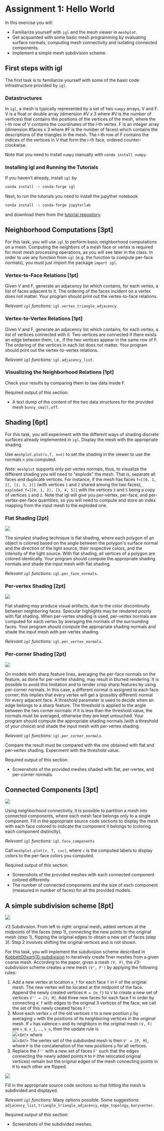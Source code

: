 # Assignment 1: Hello World


In this exercise you will:

 * Familiarize yourself with `igl` and the mesh viewer in `meshplot`.
 * Get acquainted with some basic mesh programming by evaluating surface normals, computing mesh connectivity and isolating connected components.
 * Implement a simple mesh subdivision scheme.


## First steps with igl
The first task is to familiarize yourself with some of the basic code infrastructure provided by `igl`.

### Datastructures
In `igl`, a mesh is typically represented by a set of two `numpy` arrays, V and F.
V is a float or double array (dimension #V x 3 where #V is the number of vertices) that
contains the positions of the vertices of the mesh, where the i-th row of V
contains the coordinates of the i-th vertex.
F is an integer array (dimension #faces x 3 where #F is the number of faces) which contains the
descriptions of the triangles in the mesh. The i-th row of F contains the indices of the vertices in V that form the i-th face, ordered counter-clockwise.


Note that you need to install `numpy` manually with `conda install numpy`.

### Installing igl and Running the Tutorials

If you haven't already, install `igl` by
```bash
conda install -c conda-forge igl
```

Next, to run the tutorials you need to install the jupyther notebook
```bash
conda install -c conda-forge jupyterlab
```
and download them from the [tutorial repository](https://github.com/libigl/libigl-python-bindings/tree/master/tutorial).


## Neighborhood Computations [3pt]
For this task, you will use `igl` to perform basic neighborhood computations on a mesh.
Computing the neighbors of a mesh face or vertex is required for most mesh processing operations, as you will see later in the class.
In order to use any function from `igl` (e.g. the function to compute per-face normals),
you must just import the package `import igl`.

### Vertex-to-Face Relations [1pt]
Given V and F, generate an adjacency list which contains, for each vertex, a
list of faces adjacent to it. The ordering of the faces incident on a vertex
does not matter. Your program should print out the vertex-to-face relations.

*Relevant `igl` functions:* `igl.vertex_triangle_adjacency`.

### Vertex-to-Vertex Relations [1pt]
Given V and F, generate an adjacency list which contains, for each vertex, a
list of vertices connected with it. Two vertices are connected if there exists
an edge between them, i.e., if the two vertices appear in the same row of F. The
ordering of the vertices in each list does not matter.  Your program should
print out the vertex-to-vertex relations.

*Relevant `igl` functions:* `igl.adjacency_list`.


### Visualizing the Neighborhood Relations [1pt]
Check your results by comparing them to raw data inside F.

Required output of this section:

 * A text dump of the content of the two data structures for the provided mesh `bunny_small.off`.

## Shading [6pt]
For this task, you will experiment with the different ways of shading discrete surfaces already implemented in `igl`.
Display the mesh with the appropriate shading.

Use `meshplot.plot(v,f, n=n)` to set the shading in the viewer to use the normals `n` you computed.


*Note:* `meshplot` supports only per vertex normals, thus, to visualize the different shading you will need to "explode" the mesh. That is, separate all faces and duplicate vertices. For instance, if the mesh has faces `f=[[0, 1, 2], [1, 3, 2]]` (with vertices `1` and `2` shared among the two faces), `exploded_f=[[0, 1, 2], [3, 4, 5]]` with the vertices `3` and `5` being a copy of vertices `1` and `2`. Note that igl will give you per-vertex, per-face, and per-vertex-per-face quantities, so you will need to compute and store an index mapping from the input mesh to the exploded one.

### Flat Shading [2pt]
![](img/face.png?raw=true)


The simplest shading technique is flat shading, where each polygon of an object
is colored based on the angle between the polygon's surface normal and the
direction of the light source, their respective colors, and the intensity of the
light source. With flat shading, all vertices of a polygon are colored
identically. Your program should compute the appropriate shading normals and shade
the input mesh with flat shading.

*Relevant `igl` functions:* `igl.per_face_normals`.


### Per-vertex Shading [2pt]
![](img/vertex.png?raw=true)

Flat shading may produce visual artifacts, due to the color discontinuity
between neighboring faces. Specular highlights may be rendered poorly with flat
shading. When per-vertex shading is used, per-vertex normals are computed for
each vertex by averaging the normals of the surrounding faces. Your program
should compute the appropriate shading normals and shade the input mesh with
per-vertex shading.

*Relevant `igl` functions:* `igl.per_vertex_normals`.


### Per-corner Shading [2pt]
![](img/corner.png?raw=true)

On models with sharp feature lines, averaging the per-face normals on the feature, as done for per-vertex shading, may result in blurred rendering. It is possible to avoid this limitation and to render crisp sharp features by using per-corner normals. In this case, a different normal is assigned to each face corner; this implies that every vertex will get a (possibly different) normal for every adjacent face. A threshold parameter is used to decide when an edge belongs to a sharp feature. The threshold is applied to the angle between the two corner normals: if it is less than the threshold value, the normals must be averaged, otherwise they are kept untouched.  Your program should compute the appropriate shading normals (with a threshold of your choice) and shade the input mesh with per-vertex shading.

*Relevant `igl` functions:* `igl.per_corner_normals`.

Compare the result must be compared with the one obtained with flat and per-vertex shading. Experiment with the threshold value.


Required output of this section:

 * Screenshots of the provided meshes shaded with flat, per-vertex, and per-corner normals.


## Connected Components [3pt]
![](img/components.png?raw=true)

Using neighborhood connectivity, it is possible to partition a mesh into
connected components, where each mesh face belongs only to a single
component. Fill in the appropriate source code sections to display the mesh with each face colored to indicate the
component it belongs to (coloring each component distinctly).


*Relevant `igl` functions:* `igl.face_components`

Call `meshplot.plot(v, f, c=c)`, where `c` is the computed labels to display colors to the per-face colors you computed.


Required output of this section:

 * Screenshots of the provided meshes with each connected component colored differently.
 * The number of connected components and the size of each component (measured in number of faces) for all the provided models.



## A simple subdivision scheme [8pt]

![](img/sqrt.png?raw=true)

√3 Subdivision. From left to right: original mesh, added
vertices at the midpoints of the faces (step 1), connecting the new points
to the original mesh (step 1), flipping the original edges to obtain a new
set of faces (step 3). Step 2 involves shifting the original vertices and is
not shown.

For this task, you will implement the subdivision scheme described in
[Kobbelt00sqrt(3)-subdivision](https://www.graphics.rwth-aachen.de/media/papers/sqrt31.pdf) to
iteratively create finer meshes from a given coarse mesh.
According to the paper, given a mesh `(V, F)`, the √3-subdivision scheme creates a new mesh `(V', F')`
by applying the following rules:

 1. Add a new vertex at location `m_f` for each face `f` in `F` of the original mesh.
    The new vertex will be located at the midpoint of the face.
    Append the newly created vertices `M = {m_f}` to `V` to create a new set of vertices `V'' = [V; M]`.
    Add three new faces for each face f in order by connecting `m_f` with edges to the original 3
    vertices of the face; we call the set of this newly created faces `F''`.
    <!-- Replace the old set of faces `F` with `F''`. -->
 2. Move each vertex `v` of the old vertices `V` to a new position `p` by averaging `v` with the positions of its neighboring vertices in the *original* mesh.
    If `v` has valence `n` and its neighbors in the original mesh `(V, F)` are `v_0`, `v_1`, ...,  `v_n`, then the update rule is<br/>
    ![](https://latex.codecogs.com/svg.latex?p=(1-a_n)v&plus;\frac{a_n}{n}\sum\limits_{i=0}^{n-1}v_i)<br/>
    <!-- p = (1-a_n) v + \frac{a_n}{n}\sum\limits_{i=0}^{n-1} v_i -->where<br/>
    ![](https://latex.codecogs.com/svg.latex?a_n=\frac{4-2\cos\left(\frac{2\pi}{n}\right)}{9}.)<br/>
    <!-- a_n=\frac{4-2\cos\left(\frac{2\pi}{n}\right)}{9} -->
    The vertex set of the subdivided mesh is then `V' = [P, M]`, where `P` is the concatenation of the new positions `p` for all vertices.
  3. Replace the `F''` with a new set of faces `F'` such that the edges connecting the newly added points `M` to `P`
    (the relocated original vertices) remain but the original edges of the mesh connecting points in `M` to each other are flipped.



![](img/subdivision.png?raw=true)

Fill in the appropriate source code sections so that hitting the mesh is subdivided and displayed.

*Relevant `igl` functions:* Many options possible.
Some suggestions: `adjacency_list`, `triangle_triangle_adjacency`, `edge_topology`, `barycenter`.


Required output of this section:

* Screenshots of the subdivided meshes.

